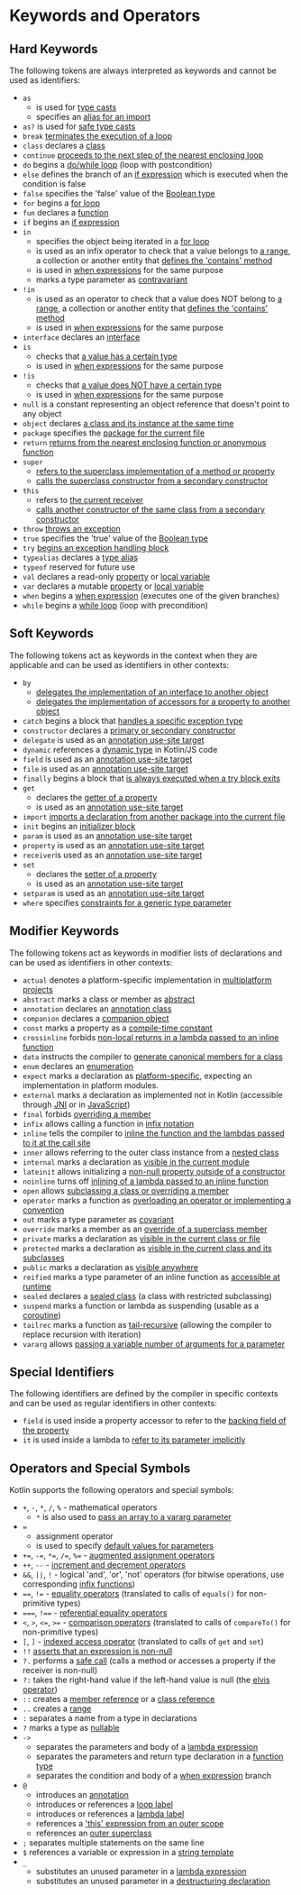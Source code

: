# Keywords and Operators

## Hard Keywords

The following tokens are always interpreted as keywords and cannot be used as identifiers:

 * `as` 
      - is used for [type casts](/docs/reference/typecasts.html#unsafe-cast-operator)
      - specifies an [alias for an import](/docs/reference/packages.html#imports)
 * `as?` is used for [safe type casts](/docs/reference/typecasts.html#safe-nullable-cast-operator)  
 * `break` [terminates the execution of a loop](http://kotlinlang.org/docs/reference/returns.html)
 * `class` declares a [class](/docs/reference/classes.html)
 * `continue` [proceeds to the next step of the nearest enclosing loop](/docs/reference/returns.html) 
 * `do` begins a [do/while loop](/docs/reference/control-flow.html#while-loops) (loop with postcondition)
 * `else` defines the branch of an [if expression](/docs/reference/control-flow.html#if-expression) which is executed when the condition is false
 * `false` specifies the 'false' value of the [Boolean type](/docs/reference/basic-types.html#booleans)
 * `for` begins a [for loop](/docs/reference/control-flow.html#for-loops)
 * `fun` declares a [function](/docs/reference/functions.html) 
 * `if` begins an [if expression](/docs/reference/control-flow.html#if-expression)
 * `in`
     - specifies the object being iterated in a [for loop](/docs/reference/control-flow.html#for-loops)
     - is used as an infix operator to check that a value belongs to [a range](/docs/reference/ranges.html), 
       a collection or another entity that [defines the 'contains' method](/docs/reference/operator-overloading.html#in)
     - is used in [when expressions](/docs/reference/control-flow.html#when-expression) for the same purpose
     - marks a type parameter as [contravariant](/docs/reference/generics.html#declaration-site-variance)
 * `!in`
     - is used as an operator to check that a value does NOT belong to [a range](/docs/reference/ranges.html), 
       a collection or another entity that [defines the 'contains' method](/docs/reference/operator-overloading.html#in)
     - is used in [when expressions](/docs/reference/control-flow.html#when-expression) for the same purpose
 * `interface` declares an [interface](/docs/reference/interfaces.html)
 * `is` 
     - checks that [a value has a certain type](/docs/reference/typecasts.html#is-and-is-operators)
     - is used in [when expressions](/docs/reference/control-flow.html#when-expression) for the same purpose
 * `!is`
     - checks that [a value does NOT have a certain type](/docs/reference/typecasts.html#is-and-is-operators)
     - is used in [when expressions](/docs/reference/control-flow.html#when-expression) for the same purpose
 * `null` is a constant representing an object reference that doesn't point to any object
 * `object` declares [a class and its instance at the same time](/docs/reference/object-declarations.html)
 * `package` specifies the [package for the current file](/docs/reference/packages.html)
 * `return` [returns from the nearest enclosing function or anonymous function](/docs/reference/returns.html)  
 * `super` 
     - [refers to the superclass implementation of a method or property](/docs/reference/classes.html#calling-the-superclass-implementation)
     - [calls the superclass constructor from a secondary constructor](/docs/reference/classes.html#inheritance)
 * `this` 
     - refers to [the current receiver](/docs/reference/this-expressions.html)
     - [calls another constructor of the same class from a secondary constructor](http://kotlinlang.org/docs/reference/classes.html#constructors)
 * `throw` [throws an exception](/docs/reference/exceptions.html)
 * `true` specifies the 'true' value of the [Boolean type](/docs/reference/basic-types.html#booleans)
 * `try` [begins an exception handling block](/docs/reference/exceptions.html)
 * `typealias` declares a [type alias](/docs/reference/type-aliases.html)
 * `typeof` reserved for future use
 * `val` declares a read-only [property](/docs/reference/properties.html) or [local variable](/docs/reference/basic-syntax.html#defining-variables)
 * `var` declares a mutable [property](/docs/reference/properties.html) or [local variable](/docs/reference/basic-syntax.html#defining-variables)
 * `when` begins a [when expression](/docs/reference/control-flow.html#when-expression) (executes one of the given branches)
 * `while` begins a [while loop](/docs/reference/control-flow.html#while-loops) (loop with precondition)

## Soft Keywords

The following tokens act as keywords in the context when they are applicable and can be used
as identifiers in other contexts:

 * `by`
     - [delegates the implementation of an interface to another object](/docs/reference/delegation.html)
     - [delegates the implementation of accessors for a property to another object](/docs/reference/delegated-properties.html)
 * `catch` begins a block that [handles a specific exception type](/docs/reference/exceptions.html)
 * `constructor` declares a [primary or secondary constructor](/docs/reference/classes.html#constructors)
 * `delegate` is used as an [annotation use-site target](/docs/reference/annotations.html#annotation-use-site-targets) 
 * `dynamic` references a [dynamic type](/docs/reference/dynamic-type.html) in Kotlin/JS code
 * `field` is used as an [annotation use-site target](/docs/reference/annotations.html#annotation-use-site-targets)
 * `file` is used as an [annotation use-site target](/docs/reference/annotations.html#annotation-use-site-targets)
 * `finally` begins a block that [is always executed when a try block exits](/docs/reference/exceptions.html)
 * `get`
     - declares the [getter of a property](/docs/reference/properties.html#getters-and-setters)
     - is used as an [annotation use-site target](/docs/reference/annotations.html#annotation-use-site-targets)
 * `import` [imports a declaration from another package into the current file](/docs/reference/packages.html)
 * `init` begins an [initializer block](/docs/reference/classes.html#constructors)
 * `param` is used as an [annotation use-site target](/docs/reference/annotations.html#annotation-use-site-targets)
 * `property` is used as an [annotation use-site target](/docs/reference/annotations.html#annotation-use-site-targets)
 * `receiver`is used as an [annotation use-site target](/docs/reference/annotations.html#annotation-use-site-targets)
 * `set`
     - declares the [setter of a property](/docs/reference/properties.html#getters-and-setters)
     - is used as an [annotation use-site target](/docs/reference/annotations.html#annotation-use-site-targets)
 * `setparam` is used as an [annotation use-site target](/docs/reference/annotations.html#annotation-use-site-targets)
 * `where` specifies [constraints for a generic type parameter](/docs/reference/generics.html#upper-bounds)
 
## Modifier Keywords

The following tokens act as keywords in modifier lists of declarations and can be used as identifiers
in other contexts:

 * `actual` denotes a platform-specific implementation in [multiplatform projects](/docs/reference/multiplatform.html)
 * `abstract` marks a class or member as [abstract](/docs/reference/classes.html#abstract-classes)
 * `annotation` declares an [annotation class](/docs/reference/annotations.html)
 * `companion` declares a [companion object](/docs/reference/object-declarations.html#companion-objects)
 * `const` marks a property as a [compile-time constant](/docs/reference/properties.html#compile-time-constants)
 * `crossinline` forbids [non-local returns in a lambda passed to an inline function](/docs/reference/inline-functions.html#non-local-returns) 
 * `data` instructs the compiler to [generate canonical members for a class](/docs/reference/data-classes.html)
 * `enum` declares an [enumeration](/docs/reference/enum-classes.html)
 * `expect` marks a declaration as [platform-specific](/docs/reference/multiplatform.html), expecting an implementation in platform modules.
 * `external` marks a declaration as implemented not in Kotlin (accessible through [JNI](/docs/reference/java-interop.html#using-jni-with-kotlin) or in [JavaScript](/docs/reference/js-interop.html#external-modifier)) 
 * `final` forbids [overriding a member](/docs/reference/classes.html#overriding-methods)
 * `infix` allows calling a function in [infix notation](/docs/reference/functions.html#infix-notation)
 * `inline` tells the compiler to [inline the function and the lambdas passed to it at the call site](/docs/reference/inline-functions.html)
 * `inner` allows referring to the outer class instance from a [nested class](/docs/reference/nested-classes.html)
 * `internal` marks a declaration as [visible in the current module](/docs/reference/visibility-modifiers.html)
 * `lateinit` allows initializing a [non-null property outside of a constructor](/docs/reference/properties.html#late-initialized-properties-and-variables)
 * `noinline` turns off [inlining of a lambda passed to an inline function](/docs/reference/inline-functions.html#noinline)
 * `open` allows [subclassing a class or overriding a member](/docs/reference/classes.html#inheritance)
 * `operator` marks a function as [overloading an operator or implementing a convention](/docs/reference/operator-overloading.html)
 * `out` marks a type parameter as [covariant](/docs/reference/generics.html#declaration-site-variance)
 * `override` marks a member as an [override of a superclass member](/docs/reference/classes.html#overriding-methods)
 * `private` marks a declaration as [visible in the current class or file](/docs/reference/visibility-modifiers.html) 
 * `protected` marks a declaration as [visible in the current class and its subclasses](/docs/reference/visibility-modifiers.html)
 * `public` marks a declaration as [visible anywhere](/docs/reference/visibility-modifiers.html)
 * `reified` marks a type parameter of an inline function as [accessible at runtime](/docs/reference/inline-functions.html#reified-type-parameters)
 * `sealed` declares a [sealed class](/docs/reference/sealed-classes.html) (a class with restricted subclassing)
 * `suspend` marks a function or lambda as suspending (usable as a [coroutine](/docs/reference/coroutines.html))
 * `tailrec` marks a function as [tail-recursive](/docs/reference/functions.html#tail-recursive-functions) (allowing the compiler to replace recursion with iteration)
 * `vararg` allows [passing a variable number of arguments for a parameter](/docs/reference/functions.html#variable-number-of-arguments-varargs)

## Special Identifiers

The following identifiers are defined by the compiler in specific contexts and can be used as regular
identifiers in other contexts:

 * `field` is used inside a property accessor to refer to the [backing field of the property](/docs/reference/properties.html#backing-fields)
 * `it` is used inside a lambda to [refer to its parameter implicitly](/docs/reference/lambdas.html#it-implicit-name-of-a-single-parameter)
 
 
## Operators and Special Symbols

Kotlin supports the following operators and special symbols:

 * `+`, `-`, `*`, `/`, `%` - mathematical operators
     - `*` is also used to [pass an array to a vararg parameter](/docs/reference/functions.html#variable-number-of-arguments-varargs)
 * `=`
     - assignment operator
     - is used to specify [default values for parameters](/docs/reference/functions.html#default-arguments) 
 * `+=`, `-=`, `*=`, `/=`, `%=` - [augmented assignment operators](/docs/reference/operator-overloading.html#assignments)
 * `++`, `--` - [increment and decrement operators](/docs/reference/operator-overloading.html#increments-and-decrements)
 * `&&`, `||`, `!` - logical 'and', 'or', 'not' operators (for bitwise operations, use corresponding [infix functions](/docs/reference/basic-types.html#operations))
 * `==`, `!=` - [equality operators](/docs/reference/operator-overloading.html#equals) (translated to calls of `equals()` for non-primitive types) 
 * `===`, `!==` - [referential equality operators](/docs/reference/equality.html#referential-equality)
 * `<`, `>`, `<=`, `>=` - [comparison operators](/docs/reference/operator-overloading.html#comparison) (translated to calls of `compareTo()` for non-primitive types)
 * `[`, `]` - [indexed access operator](/docs/reference/operator-overloading.html#indexed) (translated to calls of `get` and `set`)
 * `!!` [asserts that an expression is non-null](/docs/reference/null-safety.html#the--operator)
 * `?.` performs a [safe call](/docs/reference/null-safety.html#safe-calls) (calls a method or accesses a property if the receiver is non-null)
 * `?:` takes the right-hand value if the left-hand value is null (the [elvis operator](http://kotlinlang.org/docs/reference/null-safety.html#elvis-operator))
 * `::` creates a [member reference](/docs/reference/reflection.html#function-references) or a [class reference](/docs/reference/reflection.html#class-references)
 * `..` creates a [range](/docs/reference/ranges.html) 
 * `:` separates a name from a type in declarations
 * `?` marks a type as [nullable](/docs/reference/null-safety.html#nullable-types-and-non-null-types) 
 * `->`
     - separates the parameters and body of a [lambda expression](/docs/reference/lambdas.html#lambda-expression-syntax)
     - separates the parameters and return type declaration in a [function type](/docs/reference/lambdas.html#function-types)
     - separates the condition and body of a [when expression](http://kotlinlang.org/docs/reference/control-flow.html#when-expression) branch
 * `@`
    - introduces an [annotation](/docs/reference/annotations.html#usage)
    - introduces or references a [loop label](/docs/reference/returns.html#break-and-continue-labels) 
    - introduces or references a [lambda label](/docs/reference/returns.html#return-at-labels)
    - references a ['this' expression from an outer scope](/docs/reference/this-expressions.html#qualified)
    - references an [outer superclass](/docs/reference/classes.html#calling-the-superclass-implementation)
 * `;` separates multiple statements on the same line
 * `$` references a variable or expression in a [string template](/docs/reference/basic-types.html#string-templates)    
 * `_`
     - substitutes an unused parameter in a [lambda expression](/docs/reference/lambdas.html#underscore-for-unused-variables-since-11)
     - substitutes an unused parameter in a [destructuring declaration](http://kotlinlang.org/docs/reference/multi-declarations.html#underscore-for-unused-variables-since-11)
     
